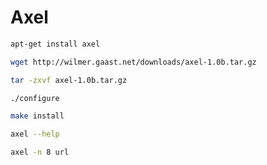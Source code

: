 # Axel

```bash
apt-get install axel
```

```bash
wget http://wilmer.gaast.net/downloads/axel-1.0b.tar.gz

tar -zxvf axel-1.0b.tar.gz

./configure

make install
```

```bash
axel --help
```

```bash
axel -n 8 url
```
